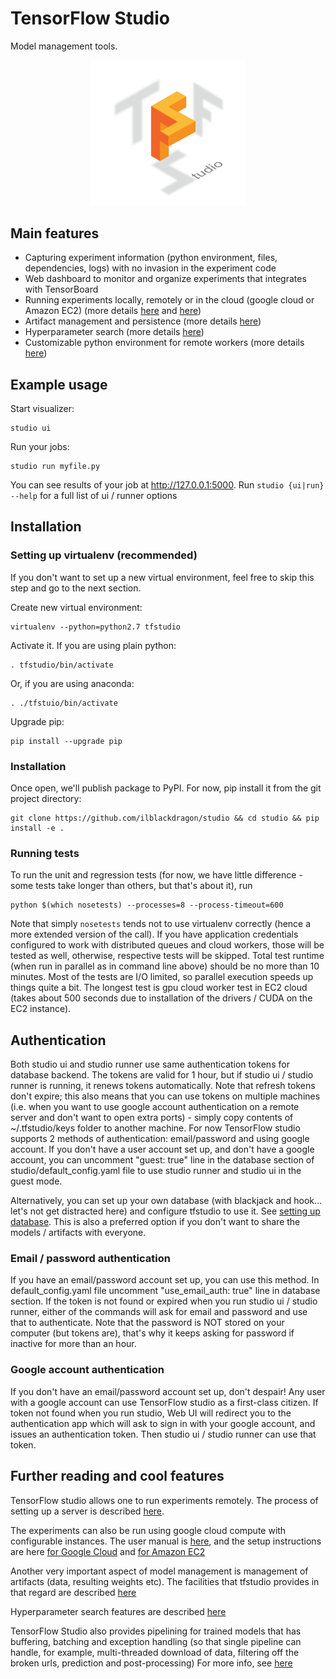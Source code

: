 # TensorFlow Studio
Model management tools.

<p align="center">
  <img src="logo.png" width="250"/>
</p>

## Main features
* Capturing experiment information (python environment, files, dependencies, logs) with no invasion in the experiment code
* Web dashboard to monitor and organize experiments that integrates with TensorBoard
* Running experiments locally, remotely or in the cloud (google cloud or Amazon EC2) (more details [here](docs/cloud.md) and [here](docs/remote_worker.md))
* Artifact management and persistence (more details [here](docs/artifacts.md))
* Hyperparameter search (more details [here](docs/hyperparams.md))
* Customizable python environment for remote workers (more details [here](docs/customenv.md))

## Example usage

Start visualizer:

    studio ui

Run your jobs:

    studio run myfile.py

You can see results of your job at http://127.0.0.1:5000. 
Run `studio {ui|run} --help` for a full list of ui / runner options

## Installation
### Setting up virtualenv (recommended)
If you don't want to set up a new virtual environment, feel free to skip this step 
and go to the next section. 

Create new virtual environment:
    
    virtualenv --python=python2.7 tfstudio

Activate it. If you are using plain python:
    
    . tfstudio/bin/activate    

Or, if you are using anaconda:

    . ./tfstuio/bin/activate

Upgrade pip:

    pip install --upgrade pip

### Installation
Once open, we'll publish package to PyPI. For now, pip install it from the git project directory:

    git clone https://github.com/ilblackdragon/studio && cd studio && pip install -e . 

### Running tests
To run the unit and regression tests (for now, we have little difference - some tests take longer than others, but that's about it), run 

    python $(which nosetests) --processes=8 --process-timeout=600

Note that simply `nosetests` tends not to use virtualenv correctly (hence a more extended version of the call). If you have application credentials configured 
to work with distributed queues and cloud workers, those will be tested as well, otherwise, respective tests will be skipped. Total test runtime (when run in parallel 
as in command line above) should be no more than 10 minutes. Most of the tests are I/O limited, so parallel execution speeds up things quite a bit. The longest test is
gpu cloud worker test in EC2 cloud (takes about 500 seconds due to installation of the drivers / CUDA on the EC2 instance).

## Authentication 
Both studio ui and studio runner use same authentication tokens for database backend. The tokens are valid for 1 hour, 
but if studio ui / studio runner is running, it renews tokens automatically. 
Note that refresh tokens don't expire; this also means that you can use tokens on multiple machines (i.e. when you want to use google account authentication on a remote server and don't want to open extra ports) - simply copy contents of ~/.tfstudio/keys folder to another machine. 
For now TensorFlow studio supports 2 methods of authentication: email/password and using google account.
If you don't have a user account set up, and don't have a google account, you can uncomment "guest: true" line
 in the database section of studio/default_config.yaml file to use studio runner and studio ui in the guest mode. 

Alternatively, you can set up your own database (with blackjack and hook... let's not get distracted here) and configure 
tfstudio to use it. See [setting up database](docs/setup_database.md). This is also a preferred option if you don't want to
share the models / artifacts with everyone. 


### Email / password authentication
If you have an email/password account set up, you can use this method. In default_config.yaml file uncomment "use_email_auth: true" 
line in database section. If the token is not found or expired when you run studio ui / studio runner, either of the commands will ask
for email and password and use that to authenticate. Note that the password is NOT stored on your computer (but tokens are), 
that's why it keeps asking for password if inactive for more than an hour. 

### Google account authentication
If you don't have an email/password account set up, don't despair! Any user with a google account can use TensorFlow studio as a 
first-class citizen. If token not found when you run studio, Web UI will redirect you to the authentication app which will
ask to sign in with your google account, and issues an authentication token. Then studio ui / studio runner can use that token. 

## Further reading and cool features
TensorFlow studio allows one to run experiments remotely. The process of setting up a server is described [here](docs/remote_worker.md). 

The experiments can also be run using google cloud compute with configurable instances. The user manual is [here](docs/cloud.md), and 
the setup instructions are here [for Google Cloud](docs/gcloud_setup.md) and [for Amazon EC2](docs/ec2_setup.md)

Another very important aspect of model management is management of artifacts (data, resulting weights etc). The facilities that tfstudio
provides in that regard are described [here](docs/artifacts.md)

Hyperparameter search features are described [here](docs/hyperparams.md)

TensorFlow Studio also provides pipelining for trained models that has buffering, batching and exception handling
(so that single pipeline can handle, for example, multi-threaded download of data, filtering off the broken urls, prediction and post-processing)
For more info, see [here](docs/model_pipelines.md)



